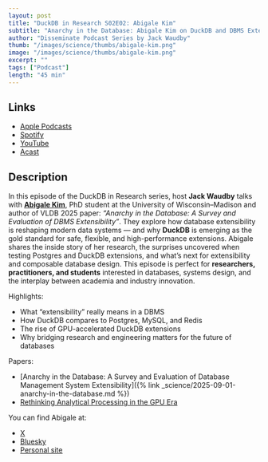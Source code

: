 ```yaml
---
layout: post
title: "DuckDB in Research S02E02: Abigale Kim"
subtitle: "Anarchy in the Database: Abigale Kim on DuckDB and DBMS Extensibility"
author: "Disseminate Podcast Series by Jack Waudby"
thumb: "/images/science/thumbs/abigale-kim.png"
image: "/images/science/thumbs/abigale-kim.png"
excerpt: ""
tags: ["Podcast"]
length: "45 min"
---
```


## Links

* [Apple Podcasts](https://podcasts.apple.com/us/podcast/anarchy-in-the-database-abigale-kim-on-duckdb-and/id1631350873?i=1000733086266)
* [Spotify](https://open.spotify.com/episode/5E5vpZYoSZeCHZWTcQd2J3)
* [YouTube](https://www.youtube.com/watch?v=fJVmx8nEWNo)
* [Acast](https://shows.acast.com/disseminate/episodes/anarchy-in-the-database-abigale-kim-on-dbms-extensibility)

## Description

In this episode of the DuckDB in Research series, host **Jack Waudby** talks with [**Abigale Kim**](https://abigalekim.github.io/), PhD student at the University of Wisconsin–Madison and author of VLDB 2025 paper: _“Anarchy in the Database: A Survey and Evaluation of DBMS Extensibility”_. They explore how database extensibility is reshaping modern data systems — and why **DuckDB** is emerging as the gold standard for safe, flexible, and high-performance extensions. Abigale shares the inside story of her research, the surprises uncovered when testing Postgres and DuckDB extensions, and what’s next for extensibility and composable database design.
This episode is perfect for **researchers, practitioners, and students** interested in databases, systems design, and the interplay between academia and industry innovation.

Highlights:

* What “extensibility” really means in a DBMS
* How DuckDB compares to Postgres, MySQL, and Redis
* The rise of GPU-accelerated DuckDB extensions
* Why bridging research and engineering matters for the future of databases

Papers:

* [Anarchy in the Database: A Survey and Evaluation of Database Management System Extensibility]({% link _science/2025-09-01-anarchy-in-the-database.md %})
* [Rethinking Analytical Processing in the GPU Era](https://arxiv.org/pdf/2508.04701)

You can find Abigale at:

* [X](https://x.com/abigale_kim)
* [Bluesky](https://bsky.app/profile/abigalekim.bsky.social)
* [Personal site](https://abigalekim.github.io/)